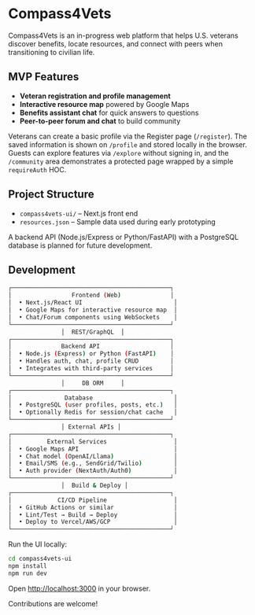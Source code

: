 # Compass4Vets

Compass4Vets is an in-progress web platform that helps U.S. veterans discover benefits, locate resources, and connect with peers when transitioning to civilian life.

## MVP Features

- **Veteran registration and profile management**
- **Interactive resource map** powered by Google Maps
- **Benefits assistant chat** for quick answers to questions
- **Peer-to-peer forum and chat** to build community

Veterans can create a basic profile via the Register page (`/register`).
The saved information is shown on `/profile` and stored locally in the browser.
Guests can explore features via `/explore` without signing in, and the `/community`
area demonstrates a protected page wrapped by a simple `requireAuth` HOC.

## Project Structure

- `compass4vets-ui/` – Next.js front end
- `resources.json` – Sample data used during early prototyping

A backend API (Node.js/Express or Python/FastAPI) with a PostgreSQL database is planned for future development.

## Development


``` bash
┌─────────────────────────────────────────────┐
│                 Frontend (Web)              │
│  • Next.js/React UI                          │
│  • Google Maps for interactive resource map  │
│  • Chat/Forum components using WebSockets    │
└─────────────────────────────────────────────┘
               │  REST/GraphQL  │
┌─────────────────────────────────────────────┐
│              Backend API                    │
│  • Node.js (Express) or Python (FastAPI)    │
│  • Handles auth, chat, profile CRUD         │
│  • Integrates with third‑party services     │
└─────────────────────────────────────────────┘
               │     DB ORM     │
┌─────────────────────────────────────────────┐
│               Database                       │
│  • PostgreSQL (user profiles, posts, etc.)   │
│  • Optionally Redis for session/chat cache   │
└─────────────────────────────────────────────┘
               │ External APIs │
┌─────────────────────────────────────────────┐
│          External Services                   │
│  • Google Maps API                           │
│  • Chat model (OpenAI/Llama)                 │
│  • Email/SMS (e.g., SendGrid/Twilio)         │
│  • Auth provider (NextAuth/Auth0)            │
└─────────────────────────────────────────────┘
               │  Build & Deploy │
┌─────────────────────────────────────────────┐
│             CI/CD Pipeline                   │
│  • GitHub Actions or similar                 │
│  • Lint/Test → Build → Deploy                │
│  • Deploy to Vercel/AWS/GCP                  │
└─────────────────────────────────────────────┘

```


Run the UI locally:

```bash
cd compass4vets-ui
npm install
npm run dev
```

Open <http://localhost:3000> in your browser.

Contributions are welcome!
